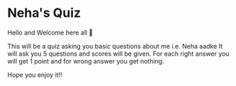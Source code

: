# Neha's Quiz

Hello and Welcome here all 🤗

This will be a quiz asking you basic questions about me i.e. Neha aadke
It will ask you 5 questions and scores will be given.
For each right answer you will get 1 point and for wrong answer you get nothing.

Hope you enjoy it!!

